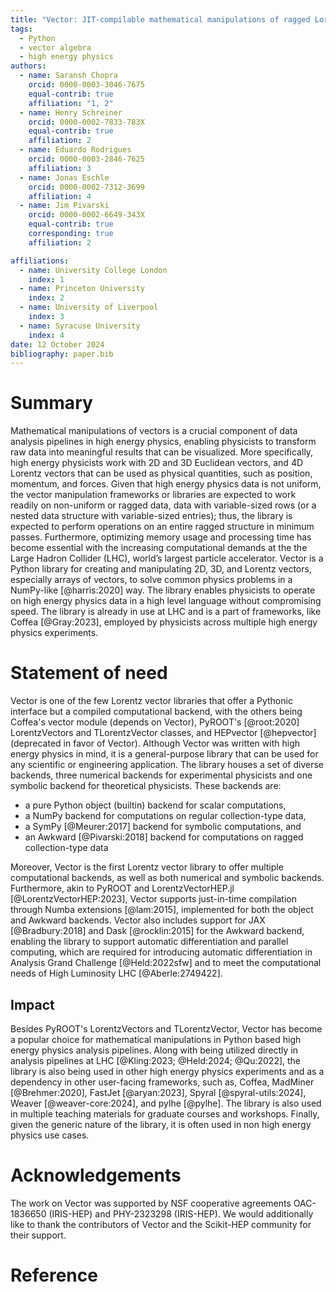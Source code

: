 ```yaml
---
title: "Vector: JIT-compilable mathematical manipulations of ragged Lorentz vectors"
tags:
  - Python
  - vector algebra
  - high energy physics
authors:
  - name: Saransh Chopra
    orcid: 0000-0003-3046-7675
    equal-contrib: true
    affiliation: "1, 2"
  - name: Henry Schreiner
    orcid: 0000-0002-7833-783X
    equal-contrib: true
    affiliation: 2
  - name: Eduardo Rodrigues
    orcid: 0000-0003-2846-7625
    affiliation: 3
  - name: Jonas Eschle
    orcid: 0000-0002-7312-3699
    affiliation: 4
  - name: Jim Pivarski
    orcid: 0000-0002-6649-343X
    equal-contrib: true
    corresponding: true
    affiliation: 2

affiliations:
  - name: University College London
    index: 1
  - name: Princeton University
    index: 2
  - name: University of Liverpool
    index: 3
  - name: Syracuse University
    index: 4
date: 12 October 2024
bibliography: paper.bib
---
```


# Summary

Mathematical manipulations of vectors is a crucial component of data analysis
pipelines in high energy physics, enabling physicists to transform raw data
into meaningful results that can be visualized. More specifically, high energy
physicists work with 2D and 3D Euclidean vectors, and 4D Lorentz vectors that
can be used as physical quantities, such as position, momentum, and forces.
Given that high energy physics data is not uniform, the vector manipulation
frameworks or libraries are expected to work readily on non-uniform or ragged
data, data with variable-sized rows (or a nested data structure with variable-sized
entries); thus, the library is expected to perform operations on an entire
ragged structure in minimum passes. Furthermore, optimizing memory usage and
processing time has become essential with the increasing computational demands
at the the Large Hadron Collider (LHC), world’s largest particle accelerator.
Vector is a Python library for creating and manipulating 2D, 3D,
and Lorentz vectors, especially arrays of vectors, to solve common physics
problems in a NumPy-like [@harris:2020] way. The library enables physicists to
operate on high energy physics data in a high level language without
compromising speed. The library is already in use at LHC and is a part of
frameworks, like Coffea [@Gray:2023], employed by physicists across multiple
high energy physics experiments.

# Statement of need

Vector is one of the few Lorentz vector libraries that offer
a Pythonic interface but a compiled computational backend, with the others
being Coffea's vector module (depends on Vector), PyROOT's [@root:2020]
LorentzVectors and TLorentzVector classes, and HEPvector [@hepvector] (deprecated
in favor of Vector). Although Vector was written with high energy physics in mind,
it is a general-purpose library that can be used for any scientific or engineering
application. The library houses a set of diverse backends, three numerical backends
for experimental physicists and one symbolic backend for theoretical physicists.
These backends are:

- a pure Python object (builtin) backend for scalar computations,
- a NumPy backend for computations on regular collection-type data,
- a SymPy [@Meurer:2017] backend for symbolic computations, and
- an Awkward [@Pivarski:2018] backend for computations on ragged collection-type data

Moreover, Vector is the first Lorentz vector library to offer multiple
computational backends, as well as both numerical and symbolic backends. Furthermore,
akin to PyROOT and LorentzVectorHEP.jl [@LorentzVectorHEP:2023], Vector supports
just-in-time compilation through Numba extensions [@lam:2015], implemented for both
the object and Awkward backends. Vector also includes support for JAX [@Bradbury:2018]
and Dask [@rocklin:2015] for the Awkward backend, enabling the library to support
automatic differentiation and parallel computing, which are required for introducing
automatic differentiation in Analysis Grand Challenge [@Held:2022sfw] and to meet
the computational needs of High Luminosity LHC [@Aberle:2749422].

## Impact

Besides PyROOT's LorentzVectors and TLorentzVector, Vector has
become a popular choice for mathematical manipulations in Python based high energy
physics analysis pipelines. Along with being utilized directly in
analysis pipelines at LHC [@Kling:2023; @Held:2024; @Qu:2022], the library is also
being used in other high energy physics experiments and as a dependency in other
user-facing frameworks, such as, Coffea, MadMiner [@Brehmer:2020], FastJet
[@aryan:2023], Spyral [@spyral-utils:2024], Weaver [@weaver-core:2024], and pylhe
[@pylhe]. The library is also used in multiple teaching materials for graduate
courses and workshops. Finally, given the generic nature of the library, it is
often used in non high energy physics use cases.

# Acknowledgements

The work on Vector was supported by NSF cooperative agreements OAC-1836650
(IRIS-HEP) and PHY-2323298 (IRIS-HEP). We would additionally like to thank the
contributors of Vector and the Scikit-HEP community for their support.

# Reference
